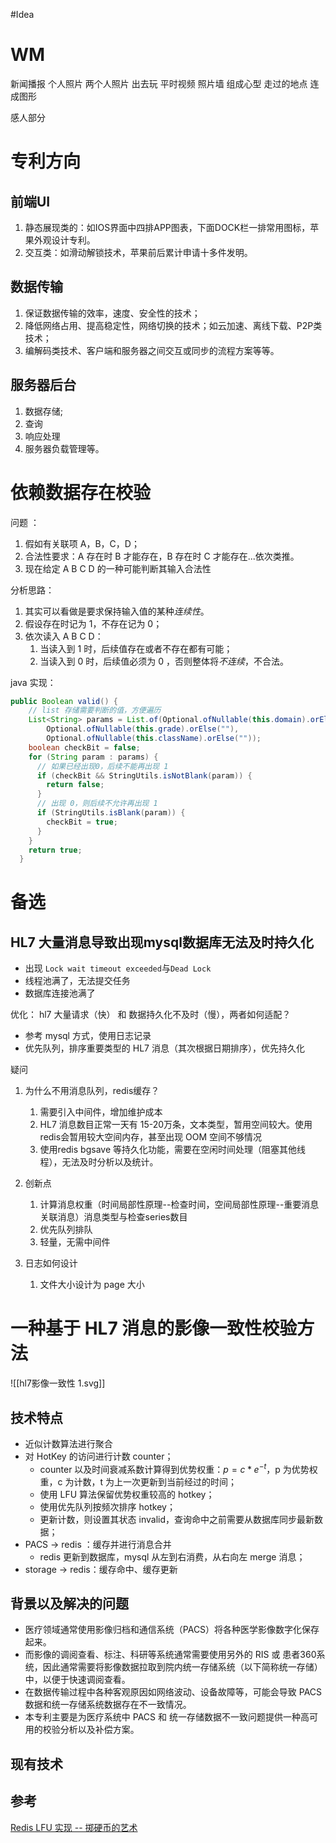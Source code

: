 #Idea
# WM
新闻播报   个人照片
两个人照片 出去玩 平时视频
照片墙  组成心型
走过的地点 连成图形

感人部分


# 专利方向

## 前端UI
1. 静态展现类的：如IOS界面中四排APP图表，下面DOCK栏一排常用图标，苹果外观设计专利。
2. 交互类：如滑动解锁技术，苹果前后累计申请十多件发明。

## 数据传输
1. 保证数据传输的效率，速度、安全性的技术；
2. 降低网络占用、提高稳定性，网络切换的技术；如云加速、离线下载、P2P类技术；
3. 编解码类技术、客户端和服务器之间交互或同步的流程方案等等。

## 服务器后台
1. 数据存储;
2. 查询
3. 响应处理
4. 服务器负载管理等。


# 依赖数据存在校验
问题 ：
1. 假如有关联项 A，B，C，D；
2. 合法性要求：A 存在时 B 才能存在，B 存在时 C 才能存在...依次类推。
3. 现在给定 A B C D 的一种可能判断其输入合法性

分析思路：
1. 其实可以看做是要求保持输入值的某种*连续性*。
2. 假设存在时记为 1，不存在记为 0；
3. 依次读入 A B C D：
	1. 当读入到 1 时，后续值存在或者不存在都有可能；
	2. 当读入到 0 时，后续值必须为 0 ，否则整体将*不连续*，不合法。

java 实现：

```java
public Boolean valid() {
	// list 存储需要判断的值，方便遍历
    List<String> params = List.of(Optional.ofNullable(this.domain).orElse(""),
        Optional.ofNullable(this.grade).orElse(""),
        Optional.ofNullable(this.className).orElse(""));
    boolean checkBit = false;
    for (String param : params) {
      // 如果已经出现0，后续不能再出现 1
      if (checkBit && StringUtils.isNotBlank(param)) {
        return false;
      }
      // 出现 0，则后续不允许再出现 1
      if (StringUtils.isBlank(param)) {
        checkBit = true;
      }
    }
    return true;
  }
```



# 备选
## HL7 大量消息导致出现mysql数据库无法及时持久化
- 出现 `Lock wait timeout exceeded`与`Dead Lock`
- 线程池满了，无法提交任务
- 数据库连接池满了


优化：
hl7 大量请求（快）  和  数据持久化不及时（慢），两者如何适配？

- 参考 mysql 方式，使用日志记录
- 优先队列，排序重要类型的 HL7 消息（其次根据日期排序），优先持久化


疑问
1. 为什么不用消息队列，redis缓存？
	1. 需要引入中间件，增加维护成本
	2. HL7 消息数目正常一天有 15-20万条，文本类型，暂用空间较大。使用redis会暂用较大空间内存，甚至出现 OOM 空间不够情况
	3. 使用redis  bgsave 等持久化功能，需要在空闲时间处理（阻塞其他线程），无法及时分析以及统计。
2. 创新点
	1. 计算消息权重（时间局部性原理--检查时间，空间局部性原理--重要消息关联消息）消息类型与检查series数目
	2. 优先队列排队
	3. 轻量，无需中间件

3. 日志如何设计
	1. 文件大小设计为 page 大小




# 一种基于 HL7 消息的影像一致性校验方法

![[hl7影像一致性 1.svg]]

## 技术特点

- 近似计数算法进行聚合
- 对 HotKey 的访问进行计数 counter；
	- counter 以及时间衰减系数计算得到优势权重：$p=c*e^{-t}$，p 为优势权重，c 为计数，t 为上一次更新到当前经过的时间；
	- 使用 LFU 算法保留优势权重较高的 hotkey；
	- 使用优先队列按频次排序 hotkey；
	- 更新计数，则设置其状态 invalid，查询命中之前需要从数据库同步最新数据；
- PACS -> redis ：缓存并进行消息合并
	- redis 更新到数据库，mysql 从左到右消费，从右向左 merge 消息；
- storage -> redis：缓存命中、缓存更新

## 背景以及解决的问题

- 医疗领域通常使用影像归档和通信系统（PACS）将各种医学影像数字化保存起来。
- 而影像的调阅查看、标注、科研等系统通常需要使用另外的 RIS 或 患者360系统，因此通常需要将影像数据拉取到院内统一存储系统（以下简称统一存储）中，以便于快速调阅查看。
- 在数据传输过程中各种客观原因如网络波动、设备故障等，可能会导致 PACS 数据和统一存储系统数据存在不一致情况。
- 本专利主要是为医疗系统中 PACS 和 统一存储数据不一致问题提供一种高可用的校验分析以及补偿方案。


## 现有技术




## 参考
[Redis LFU 实现 -- 掷硬币的艺术](https://blog.csdn.net/jh0218/article/details/95389361)